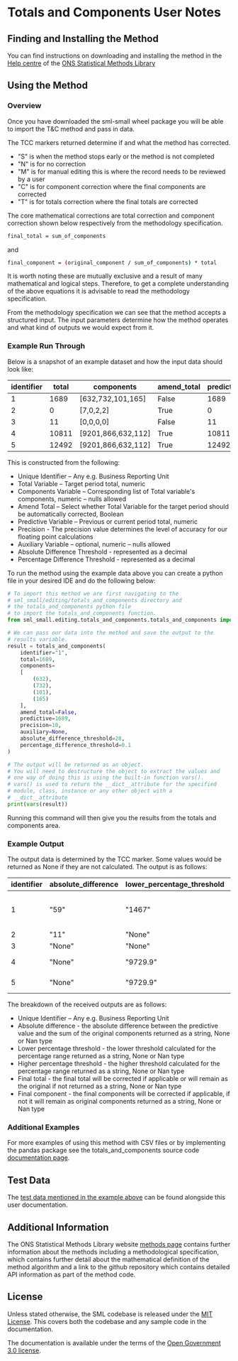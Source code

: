 # Totals and Components User Notes

## Finding and Installing the Method

You can find instructions on downloading and installing the method in the [Help centre](https://statisticalmethodslibrary.ons.gov.uk/help-centre/access/run-a-method) of the [ONS Statistical Methods Library](https://statisticalmethodslibrary.ons.gov.uk)

## Using the Method

### Overview

Once you have downloaded the sml-small wheel package you will be able to import the T&C method and pass in data.

The TCC markers returned determine if and what the method has corrected.

* "S" is when the method stops early or the method is not completed
* "N" is for no correction
* "M" is for manual editing this is where the record needs to be reviewed by a user
* "C" is for component correction where the final components are corrected
* "T" is for totals correction where the final totals are corrected

The core mathematical corrections are total correction and component correction shown below respectively from the methodology specification.

```bash
final_total = sum_of_components
```

and

```bash
final_component = (original_component / sum_of_components) * total
```

It is worth noting these are mutually exclusive and a result of many mathematical and logical steps. Therefore, to get a complete understanding of the above equations it is advisable to read the methodology specification.

From the methodology specification we can see that the method accepts a structured input. The input parameters determine how the method operates and what kind of outputs we would expect from it.

### Example Run Through

Below is a snapshot of an example dataset and how the input data should
look like:

| identifier | total | components | amend_total | predictive | precision | auxiliary | absolute_difference_threshold | percentage_difference_threshold
| --- | --- | --- | --- | --- | --- | --- | --- | --- |
| 1 | 1689 | [632,732,101,165] | False | 1689 | 10 | None | 28 | 0.1 |
| 2 | 0 | [7,0,2,2] | True | 0 | 28 | None | 11 | None |
| 3 | 11 | [0,0,0,0] | False | 11 | 28 | None | 11 | None |
| 4 | 10811 | [9201,866,632,112] | True | 10811 | 28 | None | None | 0.1 |
| 5 | 12492 | [9201,866,632,112] | True | 12492 | 28 | None | None | 0.1 |

This is constructed from the following:

* Unique Identifier – Any e.g. Business Reporting Unit
* Total Variable – Target period total, numeric
* Components Variable – Corresponding list of Total variable's components,
 numeric – nulls allowed
* Amend Total – Select whether Total Variable for the target period should be
 automatically corrected, Boolean
* Predictive Variable – Previous or current period total, numeric
* Precision - The precision value determines the level of accuracy for our floating point calculations
* Auxiliary Variable – optional, numeric – nulls allowed
* Absolute Difference Threshold - represented as a decimal
* Percentage Difference Threshold - represented as a decimal

To run the method using the example data above you can create a python file in your desired IDE and do the following below:

```python
# To import this method we are first navigating to the
# sml_small/editing/totals_and_components directory and
# the totals_and_components python file
# to import the totals_and_components function.
from sml_small.editing.totals_and_components.totals_and_components import totals_and_components

# We can pass our data into the method and save the output to the
# results variable.
result = totals_and_components(
    identifier="1",
    total=1689,
    components=
    [
        (632),
        (732),
        (101),
        (165)
    ],
    amend_total=False,
    predictive=1689,
    precision=10,
    auxiliary=None,
    absolute_difference_threshold=28,
    percentage_difference_threshold=0.1
)

# The output will be returned as an object.
# You will need to destructure the object to extract the values and
# one way of doing this is using the built-in function vars().
# vars() is used to return the __dict__attribute for the specified
# module, class, instance or any other object with a
# __dict__attribute
print(vars(result))
```

Running this command will then give you the results from the totals and components area.

### Example Output

The output data is determined by the TCC marker. Some values would be returned as None if they are not calculated.
The output is as follows:

| identifier | absolute_difference | lower_percentage_threshold | upper_percentage_threshold | final_total | final_components | tcc_marker |
| --- | --- | --- | --- | --- | --- | --- |
| 1 | "59" | "1467" | "1793" | "1689" | ["654.8760735" ,"758.4957055", "104.6558282", "170.9723927"] | "C" | <!-- Components have been corrected  -->
| 2 | "11" | "None" | "None" | "11" | ["7", "0", "2", "2"] | "T" | <!-- Total value has been corrected -->
| 3 | "None" | "None" | "None" | "11" | ["0", "0", "0", "0"] | "S" |  <!-- Method has stopped and no outputs returned -->
| 4 | "None" | "9729.9" | "11892.1" | "10811" | ["9201", "866", "632", "112"] | "N" | <!-- No correction has been applied -->
| 5 | "None" | "9729.9" | "11892.1" | "12492" | ["9201", "866", "632", "112"] | "M" | <!-- Manual editing is required -->

The breakdown of the received outputs are as follows:

* Unique Identifier – Any e.g. Business Reporting Unit
* Absolute difference - the absolute difference between the predictive value and the sum of the original components returned as a string, None or Nan type
* Lower percentage threshold - the lower threshold calculated for the percentage range returned as a string, None or Nan type
* Higher percentage threshold - the higher threshold calculated for the percentage range returned as a string, None or Nan type
* Final total - the final total will be corrected if applicable or will remain as the original if not returned as a string, None or Nan type
* Final component - the final components will be corrected if applicable, if not it will remain as original components returned as a string, None or Nan type

### Additional Examples

For more examples of using this method with CSV files or by implementing the pandas package see the totals_and_components source code [documentation page](https://github.com/ONSdigital/sml-python-small/blob/main/sml_small/editing/totals_and_components).

## Test Data

The [test data mentioned in the example above](https://github.com/ONSdigital/sml-supporting-info/blob/main/method-info/totals-and-components/example-data) can be found alongside this user documentation.

## Additional Information

The ONS Statistical Methods Library website [methods page](https://statisticalmethodslibrary.ons.gov.uk/methods) contains further information about the methods including a methodological specification, which contains further detail about the mathematical definition of the method algorithm
and a link to the github repository which contains detailed API information as part of the method code.

## License

Unless stated otherwise, the SML codebase is released under the [MIT License](https://github.com/ONSdigital/sml-python-small/blob/main/LICENSE). This covers both the codebase and any sample code in the documentation.

The documentation is available under the terms of the [Open Government 3.0 license](https://github.com/ONSdigital/sml-supporting-info/blob/main/LICENSE).
